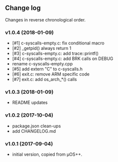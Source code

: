 ## Change log

Changes in reverse chronological order.

### v1.0.4 (2018-01-09)

* [#1] c-syscalls-empty.c: fix conditional macro
* [#2] _getpid() always return 1
* [#3] c-syscalls-empty.c: add trace::printf()
* [#4] c-syscalls-empty.c: add BRK calls on DEBUG
* rename c-syscalls-empty.cpp
* [#5] add extern "C" to c-syscalls.h
* [#6] exit.c: remove ARM specific code
* [#7] exit.c: add os_arch_*() calls

### v1.0.3 (2018-01-09)

* README updates

### v1.0.2 (2017-10-04)

* package.json clean-ups
* add CHANGELOG.md

### v1.0.1 (2017-09-04)

* initial version, copied from µOS++.


